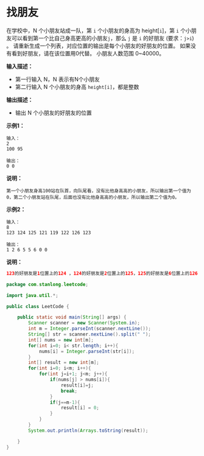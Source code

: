 # 找朋友

在学校中，N 个小朋友站成一队，第 `i` 个小朋友的身高为 height[`i`]，第 `i` 个小朋友可以看到第一个比自己身高更高的小朋友`j`，那么 `j` 是 `i` 的好朋友 (要求：`j>i`) 。
请重新生成一个列表，对应位置的输出是每个小朋友的好朋友的位置。
如果没有看到好朋友，请在该位置用0代替。
小朋友人数范围 0~40000。

**输入描述：**

- 第一行输入 N，N 表示有N个小朋友
- 第二行输入 N 个小朋友的身高 `height[i]`，都是整数

**输出描述：**

- 输出 N 个小朋友的好朋友的位置

**示例1：**

```
输入：
2
100 95

输出：
0 0
```

**说明：**

```
第一个小朋友身高100站在队首，向队尾看，没有比他身高高的小朋友，所以输出第一个值为0，第二个小朋友站在队尾，后面也没有比他身高高的小朋友，所以输出第二个值为0。
```

**示例2：**

```
输入：
8
123 124 125 121 119 122 126 123

输出：
1 2 6 5 5 6 0 0
```

**说明：**

```java
123的好朋友是1位置上的124 ，124的好朋友是2位置上的125，125的好朋友是6位置上的126，依此类推
```

```java
package com.stanlong.leetcode;

import java.util.*;

public class LeetCode {

    public static void main(String[] args) {
        Scanner scanner = new Scanner(System.in);
        int m = Integer.parseInt(scanner.nextLine());
        String[] str = scanner.nextLine().split(" ");
        int[] nums = new int[m];
        for(int i=0; i< str.length; i++){
            nums[i] = Integer.parseInt(str[i]);
        }
        int[] result = new int[m];
        for(int i=0; i<m; i++){
            for(int j=i+1; j<m; j++){
                if(nums[j] > nums[i]){
                    result[i]=j;
                    break;
                }
                if(j==m-1){
                    result[i] = 0;
                }
            }
        }
        System.out.println(Arrays.toString(result));

    }
}
```

